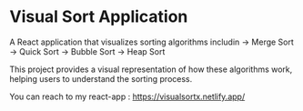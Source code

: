 # Visual Sort Application

A React application that visualizes sorting algorithms includin
-> Merge Sort
-> Quick Sort
-> Bubble Sort
-> Heap Sort

This project provides a visual representation of how these algorithms work, helping users to understand the sorting process.






You can reach to my react-app : https://visualsortx.netlify.app/
